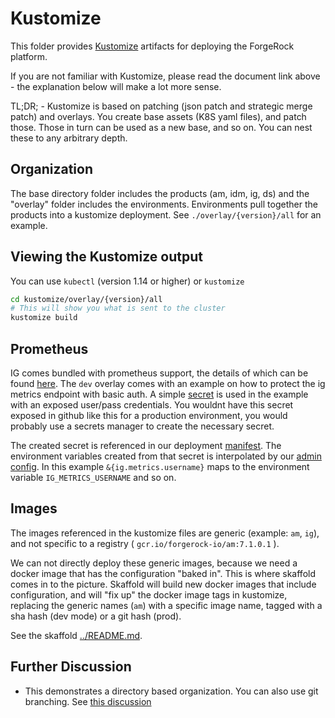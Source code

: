 # Kustomize

This folder provides [Kustomize](https://kubectl.docs.kubernetes.io/pages/app_customization/introduction.html) artifacts
for deploying the ForgeRock platform.

If you are not familiar with Kustomize, please read the document link above - the explanation below will make a lot more sense.

TL;DR; - Kustomize is based on patching (json patch and strategic merge patch) and overlays.
You create base assets (K8S yaml files), and patch those. Those in turn can be used as a new base, and so on. You can nest these to any
arbitrary depth.

## Organization

The base directory folder includes the products (am, idm, ig, ds) and the "overlay" folder includes the environments.
Environments pull together the products into a kustomize deployment. See `./overlay/{version}/all` for an example.

## Viewing the Kustomize output

You can use `kubectl`  (version 1.14 or higher) or `kustomize`


```bash
cd kustomize/overlay/{version}/all
# This will show you what is sent to the cluster
kustomize build
```

## Prometheus
IG comes bundled with prometheus support, the details of which can be found [here](https://backstage.forgerock.com/docs/ig/7/maintenance-guide/monitoring-eps.html). The `dev` overlay comes with an example on how to protect the ig metrics endpoint with basic auth. A simple [secret](../base/ig/secret.yaml) is used in the example with an exposed user/pass credentials. You wouldnt have this secret exposed in github like this for a production environment, you would probably use a secrets manager to create the necessary secret.

The created secret is referenced in our deployment [manifest](../base/ig/deployment.yaml). The environment variables created from that secret is interpolated by our [admin config](../../config/7.1.0/securebanking/ig/config/dev/config/admin.json). In this example `&{ig.metrics.username}` maps to the environment variable `IG_METRICS_USERNAME` and so on.

## Images

The images referenced in the kustomize files are generic (example: `am`, `ig`), and not
specific to a registry ( `gcr.io/forgerock-io/am:7.1.0.1` ).

We can not directly deploy these generic images, because we need a docker image
that has the configuration "baked in". This is where skaffold comes in to the picture.
Skaffold will build new docker images that include configuration, and will
"fix up" the docker image tags in kustomize, replacing the generic names (`am`) with
a specific image name, tagged with a sha hash (dev mode) or a git hash (prod).

See the skaffold [../README.md](../README.md).

## Further Discussion

 * This demonstrates a directory based organization. You can also use git branching. See [this discussion](https://kubectl.docs.kubernetes.io/pages/app_composition_and_deployment/diffing_local_and_remote_resources.html)

